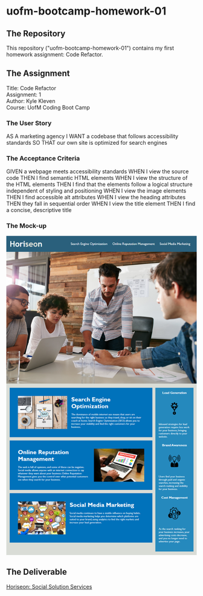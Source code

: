 # uofm-bootcamp-homework-01

## The Repository
This repository ("uofm-bootcamp-homework-01") contains my first homework assignment: Code Refactor.

## The Assignment
Title: Code Refactor  
Assignment: 1  
Author: Kyle Kleven    
Course: UofM Coding Boot Camp  

### The User Story
AS A marketing agency
I WANT a codebase that follows accessibility standards
SO THAT our own site is optimized for search engines

### The Acceptance Criteria
GIVEN a webpage meets accessibility standards
WHEN I view the source code
THEN I find semantic HTML elements
WHEN I view the structure of the HTML elements
THEN I find that the elements follow a logical structure independent of styling and positioning
WHEN I view the image elements
THEN I find accessible alt attributes
WHEN I view the heading attributes
THEN they fall in sequential order
WHEN I view the title element
THEN I find a concise, descriptive title

### The Mock-up
<img src="./assignment/01-html-css-git-homework-demo.png" alt="Team Meeting" width="600"/>

## The Deliverable
[Horiseon: Social Solution Services](https://kdkleven.github.io/uofm-bootcamp-homework-01/index.html)

